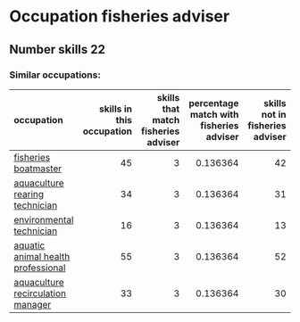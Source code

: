 # Occupation fisheries adviser
## Number skills 22
### Similar occupations:
| occupation                                                                  |   skills in this occupation |   skills that match fisheries adviser |   percentage match with fisheries adviser |   skills not in fisheries adviser |
|:----------------------------------------------------------------------------|----------------------------:|--------------------------------------:|------------------------------------------:|----------------------------------:|
| [fisheries boatmaster](fisheries_boatmaster.md)                             |                          45 |                                     3 |                                  0.136364 |                                42 |
| [aquaculture rearing technician](aquaculture_rearing_technician.md)         |                          34 |                                     3 |                                  0.136364 |                                31 |
| [environmental technician](environmental_technician.md)                     |                          16 |                                     3 |                                  0.136364 |                                13 |
| [aquatic animal health professional](aquatic_animal_health_professional.md) |                          55 |                                     3 |                                  0.136364 |                                52 |
| [aquaculture recirculation manager](aquaculture_recirculation_manager.md)   |                          33 |                                     3 |                                  0.136364 |                                30 |
